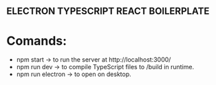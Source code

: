 ## ELECTRON TYPESCRIPT REACT BOILERPLATE

<h1>Comands:</h1>

<ul>
  <li>npm start ->  to run the server at http://localhost:3000/</li>
  <li>npm run dev -> to compile TypeScript files to /build in runtime.</li>
  <li>npm run electron -> to open on desktop.</li>
</ul>
